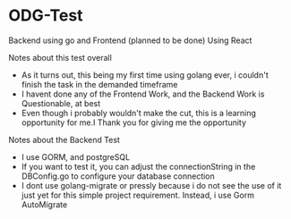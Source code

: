 # ODG-Test
Backend using go and Frontend (planned to be done) Using React

Notes about this test overall
- As it turns out, this being my first time using golang ever, i couldn't finish the task in the demanded timeframe
- I havent done any of the Frontend Work, and the Backend Work is Questionable, at best
- Even though i probably wouldn't make the cut, this is a learning opportunity for me.I Thank you for giving me the opportunity

Notes about the Backend Test 
- I use GORM, and postgreSQL
- If you want to test it, you can adjust the connectionString in the DBConfig.go to configure your database connection
- I dont use golang-migrate or pressly because i do not see the use of it just yet for this simple project requirement. Instead, i use Gorm AutoMigrate 

